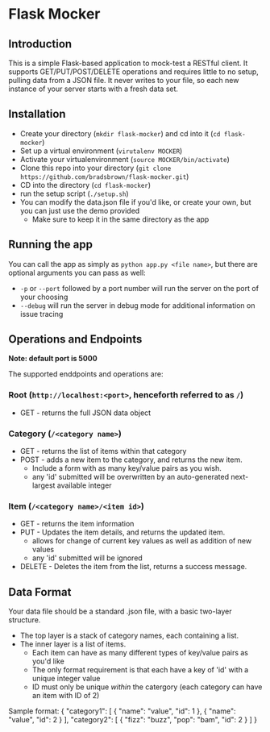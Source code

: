 # Flask Mocker

## Introduction
This is a simple Flask-based application to mock-test a RESTful client.
It supports GET/PUT/POST/DELETE operations and requires little to no setup, pulling data from a JSON file.
It never writes to your file, so each new instance of your server starts with a fresh data set.

## Installation
* Create your directory (`mkdir flask-mocker`) and cd into it (`cd flask-mocker`)
* Set up a virtual environment (`virutalenv MOCKER`)
* Activate your virtualenvironment (`source MOCKER/bin/activate`)
* Clone this repo into your directory (`git clone https://github.com/bradsbrown/flask-mocker.git`)
* CD into the directory (`cd flask-mocker`)
* run the setup script (`./setup.sh`)
* You can modify the data.json file if you'd like, or create your own, but you can just use the demo provided
    * Make sure to keep it in the same directory as the app

## Running the app
You can call the app as simply as `python app.py <file name>`, but there are optional arguments you can pass as well:
* `-p` or `--port` followed by a port number will run the server on the port of your choosing
* `--debug` will run the server in debug mode for additional information on issue tracing

## Operations and Endpoints
**Note: default port is 5000**

The supported enddpoints and operations are:
### Root (`http://localhost:<port>`, henceforth referred to as `/`)
* GET - returns the full JSON data object

### Category (`/<category name>`)
* GET - returns the list of items within that category
* POST - adds a new item to the category, and returns the new item.
    * Include a form with as many key/value pairs as you wish.
    * any 'id' submitted will be overwritten by an auto-generated next-largest available integer

### Item (`/<category name>/<item id>`)
* GET - returns the item information
* PUT - Updates the item details, and returns the updated item.
    * allows for change of current key values as well as addition of new values
    * any 'id' submitted will be ignored
* DELETE - Deletes the item from the list, returns a success message.

## Data Format
Your data file should be a standard .json file, with a basic two-layer structure.
* The top layer is a stack of category names, each containing a list.
* The inner layer is a list of items.
    * Each item can have as many different types of key/value pairs as you'd like
    * The only format requirement is that each have a key of 'id' with a unique integer value
    * ID must only be unique _within_ the catergory (each category can have an item with ID of 2)

Sample format:
{
    "category1": [
    {
    "name": "value",
    "id": 1
    },
    {
    "name": "value",
    "id": 2
    }
    ],
    "category2": [
    {
    "fizz": "buzz",
    "pop": "bam",
    "id": 2
    }
    ]
}
